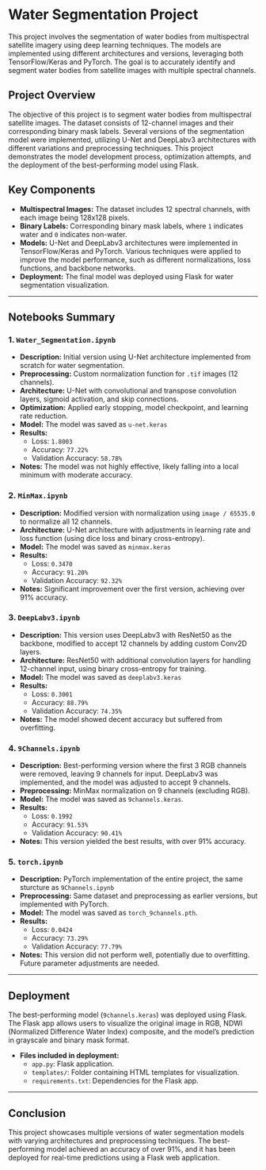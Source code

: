 # Water Segmentation Project

This project involves the segmentation of water bodies from multispectral satellite imagery using deep learning techniques. The models are implemented using different architectures and versions, leveraging both TensorFlow/Keras and PyTorch. The goal is to accurately identify and segment water bodies from satellite images with multiple spectral channels.

## Project Overview

The objective of this project is to segment water bodies from multispectral satellite images. The dataset consists of 12-channel images and their corresponding binary mask labels. Several versions of the segmentation model were implemented, utilizing U-Net and DeepLabv3 architectures with different variations and preprocessing techniques. This project demonstrates the model development process, optimization attempts, and the deployment of the best-performing model using Flask.

## Key Components

- **Multispectral Images:** The dataset includes 12 spectral channels, with each image being 128x128 pixels.
- **Binary Labels:** Corresponding binary mask labels, where `1` indicates water and `0` indicates non-water.
- **Models:** U-Net and DeepLabv3 architectures were implemented in TensorFlow/Keras and PyTorch. Various techniques were applied to improve the model performance, such as different normalizations, loss functions, and backbone networks.
- **Deployment:** The final model was deployed using Flask for water segmentation visualization.

---

## Notebooks Summary

### 1. **`Water_Segmentation.ipynb`**
   - **Description:** Initial version using U-Net architecture implemented from scratch for water segmentation.
   - **Preprocessing:** Custom normalization function for `.tif` images (12 channels).
   - **Architecture:** U-Net with convolutional and transpose convolution layers, sigmoid activation, and skip connections.
   - **Optimization:** Applied early stopping, model checkpoint, and learning rate reduction.
   - **Model:**  The model was saved as `u-net.keras`
   - **Results:**
     - Loss: `1.8003`
     - Accuracy: `77.22%`
     - Validation Accuracy: `58.78%`
   - **Notes:** The model was not highly effective, likely falling into a local minimum with moderate accuracy.

### 2. **`MinMax.ipynb`**
   - **Description:** Modified version with normalization using `image / 65535.0` to normalize all 12 channels.
   - **Architecture:** U-Net architecture with adjustments in learning rate and loss function (using dice loss and binary cross-entropy).
   - **Model:**  The model was saved as `minmax.keras`
   - **Results:**
     - Loss: `0.3470`
     - Accuracy: `91.20%`
     - Validation Accuracy: `92.32%`
   - **Notes:** Significant improvement over the first version, achieving over 91% accuracy.

### 3. **`DeepLabv3.ipynb`**
   - **Description:** This version uses DeepLabv3 with ResNet50 as the backbone, modified to accept 12 channels by adding custom Conv2D layers.
   - **Architecture:** ResNet50 with additional convolution layers for handling 12-channel input, using binary cross-entropy for training.
   - **Model:**  The model was saved as `deeplabv3.keras`
   - **Results:**
     - Loss: `0.3001`
     - Accuracy: `88.79%`
     - Validation Accuracy: `74.35%`
   - **Notes:** The model showed decent accuracy but suffered from overfitting.

### 4. **`9Channels.ipynb`**
   - **Description:** Best-performing version where the first 3 RGB channels were removed, leaving 9 channels for input. DeepLabv3 was implemented, and the model was adjusted to accept 9 channels.
   - **Preprocessing:** MinMax normalization on 9 channels (excluding RGB).
   - **Model:**   The model was saved as `9channels.keras`.
   - **Results:**
     - Loss: `0.1992`
     - Accuracy: `91.53%`
     - Validation Accuracy: `90.41%`
   - **Notes:** This version yielded the best results, with over 91% accuracy.

### 5. **`torch.ipynb`**
   - **Description:** PyTorch implementation of the entire project, the same sturcture as `9Channels.ipynb`
   - **Preprocessing:** Same dataset and preprocessing as earlier versions, but implemented with PyTorch.
   - **Model:** The model was saved as `torch_9channels.pth`.
   - **Results:**
     - Loss: `0.0424`
     - Accuracy: `73.29%`
     - Validation Accuracy: `77.79%`
   - **Notes:** This version did not perform well, potentially due to overfitting. Future parameter adjustments are needed.

---

## Deployment

The best-performing model (`9channels.keras`) was deployed using Flask. The Flask app allows users to visualize the original image in RGB, NDWI (Normalized Difference Water Index) composite, and the model’s prediction in grayscale and binary mask format.

- **Files included in deployment:**
  - `app.py`: Flask application.
  - `templates/`: Folder containing HTML templates for visualization.
  - `requirements.txt`: Dependencies for the Flask app.

---

## Conclusion

This project showcases multiple versions of water segmentation models with varying architectures and preprocessing techniques. The best-performing model achieved an accuracy of over 91%, and it has been deployed for real-time predictions using a Flask web application.
